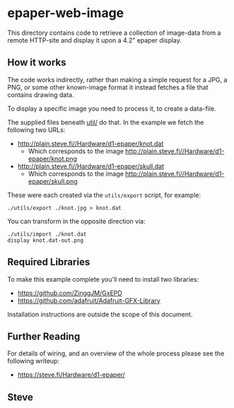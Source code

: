 # epaper-web-image

This directory contains code to retrieve a collection of image-data from
a remote HTTP-site and display it upon a 4.2" epaper display.


## How it works

The code works indirectly, rather than making a simple request for a JPG, a PNG,
or some other known-image format it instead fetches a file that contains drawing
data.

To display a specific image you need to process it, to create a data-file.

The supplied files beneath [util/](util/) do that.  In the example we
fetch the following two URLs:

* http://plain.steve.fi//Hardware/d1-epaper/knot.dat
  * Which corresponds to the image http://plain.steve.fi//Hardware/d1-epaper/knot.png
* http://plain.steve.fi//Hardware/d1-epaper/skull.dat
  * Which corresponds to the image http://plain.steve.fi//Hardware/d1-epaper/skull.png

These were each created via the `utils/export` script, for example:

    ./utils/export ./knot.jpg > knot.dat

You can transform in the opposite direction via:

    ./utils/import ./knot.dat
    display knot.dat-out.png


## Required Libraries

To make this example complete you'll need to install two libraries:

* https://github.com/ZinggJM/GxEPD
* https://github.com/adafruit/Adafruit-GFX-Library

Installation instructions are outside the scope of this document.


## Further Reading

For details of wiring, and an overview of the whole process please see the
following writeup:

* https://steve.fi/Hardware/d1-epaper/

Steve
--
